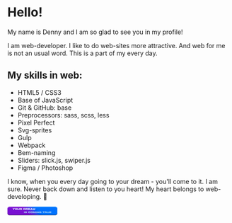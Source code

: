 
<div class="main-info profile">
  <h1 class="profile__title">Hello!</h1>

  <p class="profile__text-greed">
    My name is Denny and I am so glad to see you in my profile!
  </p>

  <p class="profile__text-about">
    I am web-developer. I like to do web-sites more attractive. And web for me is not an usual word. This is a part of my every day.
  </p>

  <h2 class="profile__skills-title">
    My skills in web:
  </h2>
    <ul class="profile__list-skills">
      <li class="profile__list-item">
      HTML5 / CSS3</li>
      <li class="profile__list-item">
      Base of JavaScript</li>
      <li class="profile__list-item">
      Git & GitHub: base</li>
      <li class="profile__list-item">
        Preprocessors: sass, scss, less
      </li>
      <li class="profile__list-item">
        Pixel Perfect
      </li>
      <li class="profile__list-item">
        Svg-sprites
      </li>
      <li class="profile__list-item">
        Gulp
      </li>
      <li class="profile__list-item">
        Webpack
      </li>
      <li class="profile__list-item">
        Bem-naming
      </li>
      <li class="profile__list-item">
        Sliders: slick.js, swiper.js
      </li>
      <li class="profile__list-item">
        Figma / Photoshop
      </li>
    </ul>
    <p class="profile__text-end">
      I know, when you every day going to your dream - you'll come to it. I am sure. Never back down and listen to you heart! My heart belongs to web-developing. 💖
    </p>
    <img src="./img/your-dream-is-coming-true.png" alt="dream is coming true"> 
</div>
